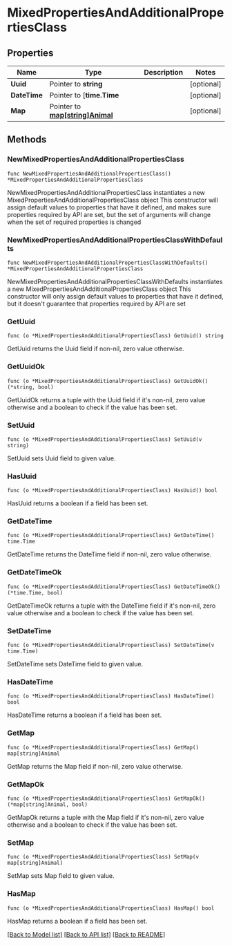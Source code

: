 # MixedPropertiesAndAdditionalPropertiesClass

## Properties

Name | Type | Description | Notes
------------ | ------------- | ------------- | -------------
**Uuid** | Pointer to **string** |  | [optional] 
**DateTime** | Pointer to [**time.Time** |  | [optional] 
**Map** | Pointer to [**map[string]Animal**](Animal.md) |  | [optional] 

## Methods

### NewMixedPropertiesAndAdditionalPropertiesClass

`func NewMixedPropertiesAndAdditionalPropertiesClass() *MixedPropertiesAndAdditionalPropertiesClass`

NewMixedPropertiesAndAdditionalPropertiesClass instantiates a new MixedPropertiesAndAdditionalPropertiesClass object
This constructor will assign default values to properties that have it defined,
and makes sure properties required by API are set, but the set of arguments
will change when the set of required properties is changed

### NewMixedPropertiesAndAdditionalPropertiesClassWithDefaults

`func NewMixedPropertiesAndAdditionalPropertiesClassWithDefaults() *MixedPropertiesAndAdditionalPropertiesClass`

NewMixedPropertiesAndAdditionalPropertiesClassWithDefaults instantiates a new MixedPropertiesAndAdditionalPropertiesClass object
This constructor will only assign default values to properties that have it defined,
but it doesn't guarantee that properties required by API are set

### GetUuid

`func (o *MixedPropertiesAndAdditionalPropertiesClass) GetUuid() string`

GetUuid returns the Uuid field if non-nil, zero value otherwise.

### GetUuidOk

`func (o *MixedPropertiesAndAdditionalPropertiesClass) GetUuidOk() (*string, bool)`

GetUuidOk returns a tuple with the Uuid field if it's non-nil, zero value otherwise
and a boolean to check if the value has been set.

### SetUuid

`func (o *MixedPropertiesAndAdditionalPropertiesClass) SetUuid(v string)`

SetUuid sets Uuid field to given value.

### HasUuid

`func (o *MixedPropertiesAndAdditionalPropertiesClass) HasUuid() bool`

HasUuid returns a boolean if a field has been set.

### GetDateTime

`func (o *MixedPropertiesAndAdditionalPropertiesClass) GetDateTime() time.Time`

GetDateTime returns the DateTime field if non-nil, zero value otherwise.

### GetDateTimeOk

`func (o *MixedPropertiesAndAdditionalPropertiesClass) GetDateTimeOk() (*time.Time, bool)`

GetDateTimeOk returns a tuple with the DateTime field if it's non-nil, zero value otherwise
and a boolean to check if the value has been set.

### SetDateTime

`func (o *MixedPropertiesAndAdditionalPropertiesClass) SetDateTime(v time.Time)`

SetDateTime sets DateTime field to given value.

### HasDateTime

`func (o *MixedPropertiesAndAdditionalPropertiesClass) HasDateTime() bool`

HasDateTime returns a boolean if a field has been set.

### GetMap

`func (o *MixedPropertiesAndAdditionalPropertiesClass) GetMap() map[string]Animal`

GetMap returns the Map field if non-nil, zero value otherwise.

### GetMapOk

`func (o *MixedPropertiesAndAdditionalPropertiesClass) GetMapOk() (*map[string]Animal, bool)`

GetMapOk returns a tuple with the Map field if it's non-nil, zero value otherwise
and a boolean to check if the value has been set.

### SetMap

`func (o *MixedPropertiesAndAdditionalPropertiesClass) SetMap(v map[string]Animal)`

SetMap sets Map field to given value.

### HasMap

`func (o *MixedPropertiesAndAdditionalPropertiesClass) HasMap() bool`

HasMap returns a boolean if a field has been set.


[[Back to Model list]](../README.md#documentation-for-models) [[Back to API list]](../README.md#documentation-for-api-endpoints) [[Back to README]](../README.md)


